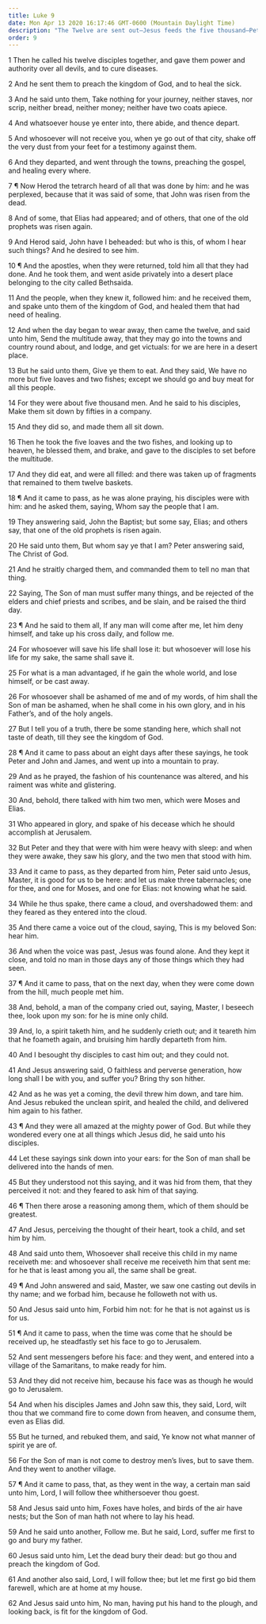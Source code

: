 ```yaml
---
title: Luke 9
date: Mon Apr 13 2020 16:17:46 GMT-0600 (Mountain Daylight Time)
description: "The Twelve are sent out—Jesus feeds the five thousand—Peter testifies of Christ—Jesus foretells His death and resurrection—He is transfigured on the mount—He heals and teaches."
order: 9
---
```


1 Then he called his twelve disciples together, and gave them power and authority over all devils, and to cure diseases.

2 And he sent them to preach the kingdom of God, and to heal the sick.

3 And he said unto them, Take nothing for your journey, neither staves, nor scrip, neither bread, neither money; neither have two coats apiece.

4 And whatsoever house ye enter into, there abide, and thence depart.

5 And whosoever will not receive you, when ye go out of that city, shake off the very dust from your feet for a testimony against them.

6 And they departed, and went through the towns, preaching the gospel, and healing every where.

7 ¶ Now Herod the tetrarch heard of all that was done by him: and he was perplexed, because that it was said of some, that John was risen from the dead.

8 And of some, that Elias had appeared; and of others, that one of the old prophets was risen again.

9 And Herod said, John have I beheaded: but who is this, of whom I hear such things? And he desired to see him.

10 ¶ And the apostles, when they were returned, told him all that they had done. And he took them, and went aside privately into a desert place belonging to the city called Bethsaida.

11 And the people, when they knew it, followed him: and he received them, and spake unto them of the kingdom of God, and healed them that had need of healing.

12 And when the day began to wear away, then came the twelve, and said unto him, Send the multitude away, that they may go into the towns and country round about, and lodge, and get victuals: for we are here in a desert place.

13 But he said unto them, Give ye them to eat. And they said, We have no more but five loaves and two fishes; except we should go and buy meat for all this people.

14 For they were about five thousand men. And he said to his disciples, Make them sit down by fifties in a company.

15 And they did so, and made them all sit down.

16 Then he took the five loaves and the two fishes, and looking up to heaven, he blessed them, and brake, and gave to the disciples to set before the multitude.

17 And they did eat, and were all filled: and there was taken up of fragments that remained to them twelve baskets.

18 ¶ And it came to pass, as he was alone praying, his disciples were with him: and he asked them, saying, Whom say the people that I am.

19 They answering said, John the Baptist; but some say, Elias; and others say, that one of the old prophets is risen again.

20 He said unto them, But whom say ye that I am? Peter answering said, The Christ of God.

21 And he straitly charged them, and commanded them to tell no man that thing.

22 Saying, The Son of man must suffer many things, and be rejected of the elders and chief priests and scribes, and be slain, and be raised the third day.

23 ¶ And he said to them all, If any man will come after me, let him deny himself, and take up his cross daily, and follow me.

24 For whosoever will save his life shall lose it: but whosoever will lose his life for my sake, the same shall save it.

25 For what is a man advantaged, if he gain the whole world, and lose himself, or be cast away.

26 For whosoever shall be ashamed of me and of my words, of him shall the Son of man be ashamed, when he shall come in his own glory, and in his Father’s, and of the holy angels.

27 But I tell you of a truth, there be some standing here, which shall not taste of death, till they see the kingdom of God.

28 ¶ And it came to pass about an eight days after these sayings, he took Peter and John and James, and went up into a mountain to pray.

29 And as he prayed, the fashion of his countenance was altered, and his raiment was white and glistering.

30 And, behold, there talked with him two men, which were Moses and Elias.

31 Who appeared in glory, and spake of his decease which he should accomplish at Jerusalem.

32 But Peter and they that were with him were heavy with sleep: and when they were awake, they saw his glory, and the two men that stood with him.

33 And it came to pass, as they departed from him, Peter said unto Jesus, Master, it is good for us to be here: and let us make three tabernacles; one for thee, and one for Moses, and one for Elias: not knowing what he said.

34 While he thus spake, there came a cloud, and overshadowed them: and they feared as they entered into the cloud.

35 And there came a voice out of the cloud, saying, This is my beloved Son: hear him.

36 And when the voice was past, Jesus was found alone. And they kept it close, and told no man in those days any of those things which they had seen.

37 ¶ And it came to pass, that on the next day, when they were come down from the hill, much people met him.

38 And, behold, a man of the company cried out, saying, Master, I beseech thee, look upon my son: for he is mine only child.

39 And, lo, a spirit taketh him, and he suddenly crieth out; and it teareth him that he foameth again, and bruising him hardly departeth from him.

40 And I besought thy disciples to cast him out; and they could not.

41 And Jesus answering said, O faithless and perverse generation, how long shall I be with you, and suffer you? Bring thy son hither.

42 And as he was yet a coming, the devil threw him down, and tare him. And Jesus rebuked the unclean spirit, and healed the child, and delivered him again to his father.

43 ¶ And they were all amazed at the mighty power of God. But while they wondered every one at all things which Jesus did, he said unto his disciples.

44 Let these sayings sink down into your ears: for the Son of man shall be delivered into the hands of men.

45 But they understood not this saying, and it was hid from them, that they perceived it not: and they feared to ask him of that saying.

46 ¶ Then there arose a reasoning among them, which of them should be greatest.

47 And Jesus, perceiving the thought of their heart, took a child, and set him by him.

48 And said unto them, Whosoever shall receive this child in my name receiveth me: and whosoever shall receive me receiveth him that sent me: for he that is least among you all, the same shall be great.

49 ¶ And John answered and said, Master, we saw one casting out devils in thy name; and we forbad him, because he followeth not with us.

50 And Jesus said unto him, Forbid him not: for he that is not against us is for us.

51 ¶ And it came to pass, when the time was come that he should be received up, he steadfastly set his face to go to Jerusalem.

52 And sent messengers before his face: and they went, and entered into a village of the Samaritans, to make ready for him.

53 And they did not receive him, because his face was as though he would go to Jerusalem.

54 And when his disciples James and John saw this, they said, Lord, wilt thou that we command fire to come down from heaven, and consume them, even as Elias did.

55 But he turned, and rebuked them, and said, Ye know not what manner of spirit ye are of.

56 For the Son of man is not come to destroy men’s lives, but to save them. And they went to another village.

57 ¶ And it came to pass, that, as they went in the way, a certain man said unto him, Lord, I will follow thee whithersoever thou goest.

58 And Jesus said unto him, Foxes have holes, and birds of the air have nests; but the Son of man hath not where to lay his head.

59 And he said unto another, Follow me. But he said, Lord, suffer me first to go and bury my father.

60 Jesus said unto him, Let the dead bury their dead: but go thou and preach the kingdom of God.

61 And another also said, Lord, I will follow thee; but let me first go bid them farewell, which are at home at my house.

62 And Jesus said unto him, No man, having put his hand to the plough, and looking back, is fit for the kingdom of God.
